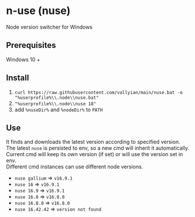 # n-use (nuse)

Node version switcher for Windows

## Prerequisites

Windows 10 +

## Install

1. `curl https://raw.githubusercontent.com/vallyian/main/nuse.bat -o "%userprofile%\\.node\\nuse.bat"`
2. `"%userprofile%\\.node\\nuse 18"`
3. add `%nuseDir%` and `%nodeDir%` to `PATH`

## Use

It finds and downloads the latest version according to specified version.  
The latest `nuse` is persisted to env, so a new cmd will inherit it automatically.  
Current cmd will keep its own version (if set) or will use the version set in env.  
Different cmd instances can use different node versions.  

* `nuse gallium` => `v16.9.1`
* `nuse 16` => `v16.9.1`
* `nuse 16.9` => `v16.9.1`
* `nuse 16.8` => `v16.8.0`
* `nuse 16.8.0` => `v16.8.0`
* `nuse 16.42.42` => `version not found`
